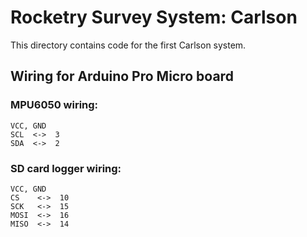 # Rocketry Survey System: Carlson

This directory contains code for the first Carlson system.

## Wiring for Arduino Pro Micro board

### MPU6050 wiring:
    VCC, GND
    SCL  <->  3
    SDA  <->  2

### SD card logger wiring:
    VCC, GND
    CS    <->  10
    SCK   <->  15
    MOSI  <->  16
    MISO  <->  14

